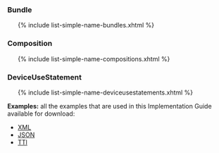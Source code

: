 ### Bundle

<ul>{% include list-simple-name-bundles.xhtml %}</ul>

### Composition

<ul>{% include list-simple-name-compositions.xhtml %}</ul>

### DeviceUseStatement 

<ul>{% include list-simple-name-deviceusestatements.xhtml %}</ul>


**Examples:** all the examples that are used in this Implementation Guide available for download:

- [XML](examples.xml.zip)
- [JSON](examples.json.zip)
- [TTl](examples.ttl.zip)
